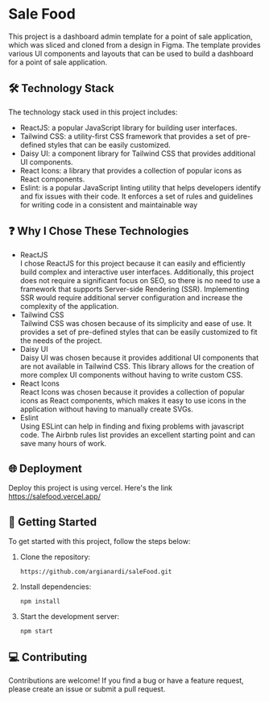 # Sale Food

This project is a dashboard admin template for a point of sale application, which was sliced and cloned from a design in Figma. The template provides various UI components and layouts that can be used to build a dashboard for a point of sale application.

## 🛠️ Technology Stack

The technology stack used in this project includes:

- ReactJS: a popular JavaScript library for building user interfaces.
- Tailwind CSS: a utility-first CSS framework that provides a set of pre-defined styles that can be easily customized.
- Daisy UI: a component library for Tailwind CSS that provides additional UI components.
- React Icons: a library that provides a collection of popular icons as React components.
- Eslint: is a popular JavaScript linting utility that helps developers identify and fix issues with their code. It enforces a set of rules and guidelines for writing code in a consistent and maintainable way

## ❓ Why I Chose These Technologies

- ReactJS <br/>
  I chose ReactJS for this project because it can easily and efficiently build complex and interactive user interfaces. Additionally, this project does not require a significant focus on SEO, so there is no need to use a framework that supports Server-side Rendering (SSR). Implementing SSR would require additional server configuration and increase the complexity of the application.
- Tailwind CSS <br/>
  Tailwind CSS was chosen because of its simplicity and ease of use. It provides a set of pre-defined styles that can be easily customized to fit the needs of the project.
- Daisy UI <br/>
  Daisy UI was chosen because it provides additional UI components that are not available in Tailwind CSS. This library allows for the creation of more complex UI components without having to write custom CSS.
- React Icons <br/>
  React Icons was chosen because it provides a collection of popular icons as React components, which makes it easy to use icons in the application without having to manually create SVGs.
- Eslint <br/>
  Using ESLint can help in finding and fixing problems with javascript code. The Airbnb rules list provides an excellent starting point and can save many hours of work.

## 🌐 Deployment

Deploy this project is using vercel. Here's the link https://salefood.vercel.app/

## 🚀 Getting Started

To get started with this project, follow the steps below:

1. Clone the repository:

   ```
   https://github.com/argianardi/saleFood.git
   ```

2. Install dependencies:

   ```
   npm install
   ```

3. Start the development server:
   ```
   npm start
   ```

## 💻 Contributing

Contributions are welcome! If you find a bug or have a feature request, please create an issue or submit a pull request.
